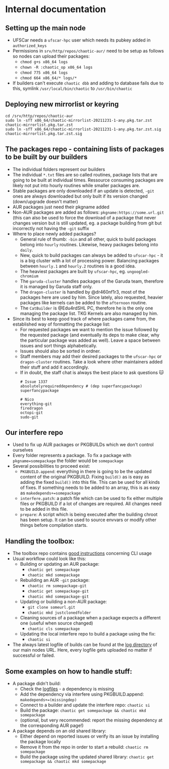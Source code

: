 # Internal documentation

## Setting up the main node

- UFSCar needs a `ufscar-hpc` user which needs its pubkey added in `authorized_keys`
- Permissions in `srv/http/repos/chaotic-aur/` need to be setup as follows so nodes can upload their packages:
    - `chmod g+s x86_64 logs`
    - `chown -R :chaotic_op x86_64 logs`
    - `chmod 775 x86_64 logs`
    - `chmod 664 x86_64/* logs/*`
- If builders can't execute `chaotic dbb` and adding to database fails due to this, symlink `/usr/local/bin/chaotic` to `/usr/bin/chaotic`

## Deploying new mirrorlist or keyring

```
cd /srv/http/repos/chaotic-aur
sudo ln -sfT x86_64/chaotic-mirrorlist-20211231-1-any.pkg.tar.zst chaotic-mirrorlist.pkg.tar.zst
sudo ln -sfT x86_64/chaotic-mirrorlist-20211231-1-any.pkg.tar.zst.sig chaotic-mirrorlist.pkg.tar.zst.sig
```

## The packages repo - containing lists of packages to be built by our builders

- The individual folders represent our builders
- The individual `*.txt` files are so called routines, package lists that are going to be built at individual times. Ressource consuming packages are likely not put into hourly routines while smaller packages are.
- Stable packages are only downloaded if an update is detected, `-git` ones are always downloaded but only built if its version changed (down/upgrade doesn't matter)
- AUR packages just need their pkgname added
- Non-AUR packages are added as follows: `pkgname:https://some.url.git` (this can also be used to force the download of a package that never changes version but is still updated, eg. a package building from git but incorrectly not having the `-git` suffix
- Where to place newly added packages? 
  - General rule of thumb: `-bin` and all other, quick to build packages belong into `hourly` routines. Likewise, heavy packages belong into `daily`.
  - New, quick to build packages can always be added to `ufscar-hpc` - it is a big cluster with a lot of processing power. Balancing packages between `hourly.1` and `hourly.2` routines is a good idea.
  - The heaviest packages are built by `ufscar-hpc`, eg. `ungoogled-chromium`
  - The `garuda-cluster` handles packages of the Garuda team, therefore it is managed by Garuda staff only. 
  - The `dragon-cluster` is handled by @dr460nf1r3, most of the packages here are used by him. Since lately, also requested, heavier packages like kernels can be added to the `afternoon` routine. 
  - The `CatBuilder` is @Edu4rdSHL PC, therefore he is the only one managing the package list. TKG Kernels are also managed by him.
- Since its best to keep good track of where packages came from, the established way of formatting the package list:
  - For requested packages we want to mention the issue followed by the requested package (and eventually its deps to make clear, why the particular package was added as well). Leave a space between issues and sort things alphabetically.
  - Issues should also be sorted in ordner. 
  - Staff members may add their desired packages to the `ufscar-hpc` or `dragon-cluster` routines. Take a look where other maintainers added their stuff and add it accordingly.
  - If in doubt, the staff chat is always the best place to ask questions 🐱 
    ```
    # Issue 1337
    absolutelyrequireddependency # (dep superfancypackage)
    superfancypackage

    # Nico
    everything-git
    firedragon
    octopi-git
    sudo-git
    ```


## Our interfere repo

- Used to fix up AUR packages or PKGBUILDs which we don't control ourselves
- Every folder represents a package. To fix a package with `pkgname=somepackage` the folder would be `somepackage`
- Several possibilities to proceed exist:
    - `PKGBUILD.append`: everything in there is going to be the updated content of the original PKGBUILD. Fixing `build()` as is easy as adding the fixed `build()` into this file. This can be used for all kinds of fixes. If something needs to be added to an array, this is as easy as `makedepends+=somepackage`
    - `interfere.patch`: a patch file which can be used to fix either multiple files or PKGBUILD if a lot of changes are required. All changes need to be added in this file.
    - `prepare`: A script which is being executed after the building chroot has been setup. It can be used to source envvars or modify other things before compilation starts.

## Handling the toolbox:

- The toolbox repo contains [good instructions](https://github.com/chaotic-aur/toolbox#cli) concerning CLI usage
- Usual workflow could look like this:
    - Building or updating an AUR package:
      - `chaotic get somepackage`
      - `chaotic mkd somepackage`
    - Rebuilding an AUR `-git` package:
      - `chaotic rm somepackage-git`
      - `chaotic get somepackage-git`
      - `chaotic mkd somepackage-git`
    - Updating or building a non-AUR package:
      - `git clone someurl.git`
      - `chaotic mkd justclonedfolder`
    - Cleaning sources of a package when a package expects a different one (useful when source changed)
      - `chaotic cls somepackage`
    - Updating the local interfere repo to build a package using the fix:
      - `chaotic si`
- The always latest logfile of builds can be found at the [log directory](https://builds.garudalinux.org/repos/chaotic-aur/logs/) of our main nodes URL. Here, every logfile gets uploaded no matter if successful or failed.

## Some examples on how to handle stuff:

- A package didn't build:
  - Check the [logfiles](https://builds.garudalinux.org/repos/chaotic-aur/logs/) - a dependency is missing
  - Add the dependency via interfere using PKGBUILD.append: `makedepends+=(missingdep)`
  - Connect to a builder and update the interfere repo: `chaotic si`
  - Build the package: `chaotic get somepackage && chaotic mkd somepackage`
  - (optional, but very recommended: report the missing dependency at the corresponding AUR page!)
- A package depends on an old shared library:
  - Either depend on reported issues or verify its an issue by installing the package locally
  - Remove it from the repo in order to start a rebuild: `chaotic rm somepackage`
  - Build the package using the updated shared library: `chaotic get somepackage && chaotic mkd somepackage`
